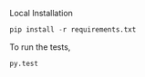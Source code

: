 Local Installation

```python
pip install -r requirements.txt
```

To run the tests,

```sh
py.test
```

